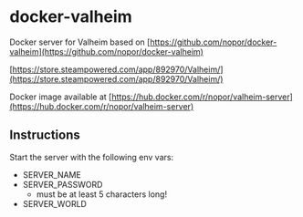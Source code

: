 # docker-valheim
Docker server for Valheim based on [https://github.com/nopor/docker-valheim](https://github.com/nopor/docker-valheim)

[https://store.steampowered.com/app/892970/Valheim/](https://store.steampowered.com/app/892970/Valheim/)

Docker image available at [https://hub.docker.com/r/nopor/valheim-server](https://hub.docker.com/r/nopor/valheim-server)

## Instructions
Start the server with the following env vars:
- SERVER_NAME
- SERVER_PASSWORD
  - must be at least 5 characters long!
- SERVER_WORLD
